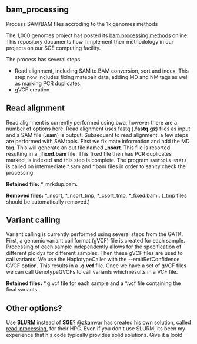 ## bam_processing
Process SAM/BAM files accroding to the 1k genomes methods

The 1,000 genomes project has posted its [bam processing methods](https://github.com/igsr/1000Genomes_data_indexes/blob/master/historical_data/former_toplevel/README.alignment_data.md) online.
This repository documents how I implement their methodology in our projects on our SGE computing facility.

The process has several steps.

* Read alignment, including SAM to BAM conversion, sort and index. This step now includes fixing matepair data, adding MD and NM tags as well as marking PCR duplicates.
* gVCF creation


## Read alignment

Read alignment is currently performed using bwa, however there are a number of options here.
Read alignment uses fastq (**.fastq.gz**) files as input and a SAM file (**.sam**) is output.
Subsequent to read alignment, a few steps are performed with SAMtools.
First we fix mate information and add the MD tag.
This will generate an out file named **_nsort**.
This file is resorted resulting in a **_fixed.bam** file.
This fixed file then has PCR duplicates marked, is indexed and this step is complete.
The program `samtools stats` is called on intermediate *.sam and *.bam files in order to sanity check the processing.

**Retained file:**
\*_mrkdup.bam.

**Removed files:**
\*_nsort, \*_nsort_tmp, \*_csort_tmp, \*_fixed.bam..
(_tmp files should be automatically removed.)


## Variant calling

Variant calling is currently performed using several steps from the GATK.
First, a genomic variant call format (gVCF) file is created for each sample.
Processing of each sample independently allows for the specification of different ploidys for different samples.
Then these gVCF files are used to call variants.
We use the HaplotypeCaller with the --emitRefConfidence GVCF option.
This results in a **.g.vcf** file.
Once we have a set of gVCF files we can call GenotypeGVCFs to call variants which results in a VCF file.

**Retained files:**
\*.g.vcf file for each sample and a \*.vcf file containing the final variants.


## Other options?

Use **SLURM** instead of **SGE**?
@zkamvar has created his own solution, called [read-processing](https://github.com/zkamvar/read-processing), for their HPC.
Even if you don't use SLURM, its been my experience that his code typically provides solid solutions.
Give it a look!

